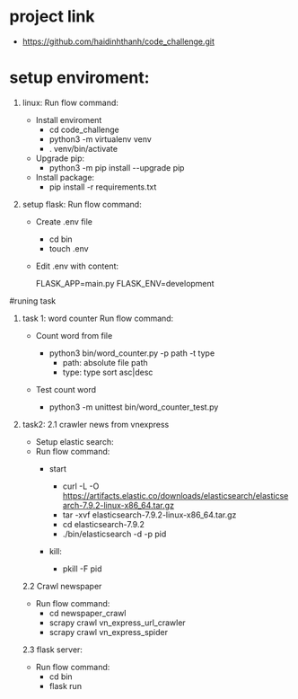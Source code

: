 # project link 

- https://github.com/haidinhthanh/code_challenge.git

# setup enviroment:

1. linux:
Run flow command:
    * Install enviroment
        -   cd code_challenge
        -   python3 -m virtualenv venv
        -   . venv/bin/activate
    * Upgrade pip:
        -   python3 -m pip install --upgrade pip
    * Install package:
        -   pip install -r requirements.txt

        
2. setup flask:
Run flow command:
    * Create .env file
        -   cd bin    
        -   touch .env
    * Edit .env with content:

        FLASK_APP=main.py
        FLASK_ENV=development
    

    
#runing task

1. task 1: word counter
Run flow command:
    * Count word from file
        -   python3 bin/word_counter.py -p path -t type
            - path: absolute file path 
            - type: type sort asc|desc
    
    * Test count word
        -   python3 -m unittest bin/word_counter_test.py
    
2. task2:
    2.1 crawler news from vnexpress
    * Setup elastic search:
    * Run flow command:
        * start
            -   curl -L -O https://artifacts.elastic.co/downloads/elasticsearch/elasticsearch-7.9.2-linux-x86_64.tar.gz
            -   tar -xvf elasticsearch-7.9.2-linux-x86_64.tar.gz
            -   cd elasticsearch-7.9.2
            -   ./bin/elasticsearch -d -p pid
        
        * kill:
            -   pkill -F pid
            
    2.2 Crawl newspaper
    * Run flow command:
        -   cd newspaper_crawl
        -   scrapy crawl vn_express_url_crawler
        -   scrapy crawl vn_express_spider
            
    2.3 flask server:
    * Run flow command:
        -   cd bin
        -   flask run
    
    
